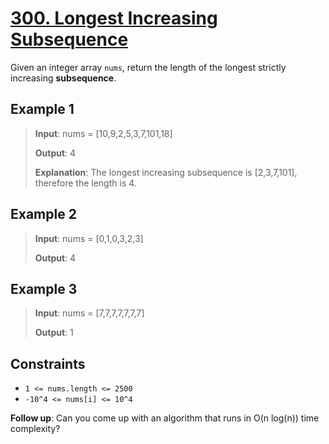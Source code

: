 # [300. Longest Increasing Subsequence](https://leetcode.com/problems/longest-increasing-subsequence/description/)

Given an integer array `nums`, return the length of the longest strictly increasing **subsequence**.

## Example 1

> **Input**: nums = [10,9,2,5,3,7,101,18]
>
> **Output**: 4
>
> **Explanation**: The longest increasing subsequence is [2,3,7,101], therefore the length is 4.

## Example 2

> **Input**: nums = [0,1,0,3,2,3]
>
> **Output**: 4

## Example 3

> **Input**: nums = [7,7,7,7,7,7,7]
>
> **Output**: 1

## Constraints

- `1 <= nums.length <= 2500`
- `-10^4 <= nums[i] <= 10^4`

**Follow up**: Can you come up with an algorithm that runs in O(n log(n)) time complexity?
